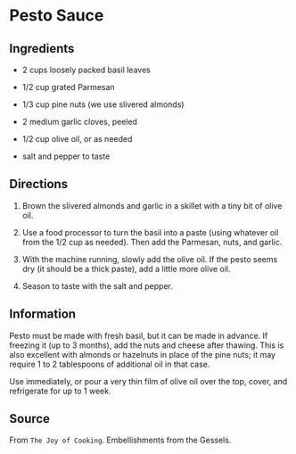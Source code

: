 Pesto Sauce
===========

Ingredients
-----------

* 2 cups loosely packed basil leaves

* 1/2 cup grated Parmesan

* 1/3 cup pine nuts (we use slivered almonds)

* 2 medium garlic cloves, peeled

* 1/2 cup olive oil, or as needed

* salt and pepper to taste

Directions
----------

1) Brown the slivered almonds and garlic in a skillet with a tiny bit of olive oil.

2) Use a food processor to turn the basil into a paste (using whatever oil from the 1/2 cup as needed). Then add the Parmesan, nuts, and garlic.

3) With the machine running, slowly add the olive oil. If the pesto seems dry (it should be a thick paste), add a little more olive oil.

4) Season to taste with the salt and pepper.

Information
-----------

Pesto must be made with fresh basil, but it can be made in advance. If freezing it (up to 3 months), add the nuts and cheese after thawing. This is also excellent with almonds or hazelnuts in place of the pine nuts; it may require 1 to 2 tablespoons of additional oil in that case.


Use immediately, or pour a very thin film of olive oil over the top, cover, and refrigerate for up to 1 week.

Source
------

From `The Joy of Cooking`. Embellishments from the Gessels.
